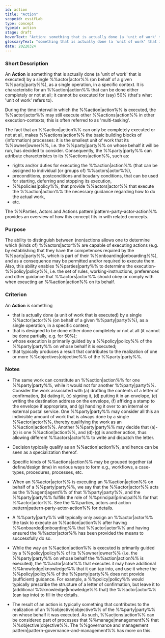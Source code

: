 ```yaml
---
id: action
title: "Action"
scopeid: essifLab
type: concept
typeid: action
stage: draft
hoverText: "Action: something that is actually done (a 'unit of work' that is executed) by a single Actor (on behalf of a given Party), as a single operation, in a specific context."
glossaryText: "something that is actually done (a 'unit of work' that is executed) by a single %%actor^actor%% (on behalf of a given %%party^party%%), as a single operation, in a specific context."
date: 20220324
---
```


### Short Description
An **Action** is something that is actually done (a 'unit of work' that is executed) by a single %%actor|actor%% (on behalf of a given %%party|party%%), as a single operation, in a specific context. It is characteristic for an %%action|action%% that can be done either completely or not at all; it cannot be executed for (say) 50% (that's what 'unit of work' refers to).

During the time interval in which the %%action|action%% is executed, the %%actor|actor%% may still execute other %%actions|action%% in other execution-contexts; this is often referred to as 'multi-tasking'.

The fact that an %%action|action%% can only be completely executed or not at all, makes %%actions|action%% the basic building blocks of (information) processes: it is the smallest unit of work that its %%owner|owner%%, i.e. the %%party|party%% on whose behalf it will be run, has decided to consider. Consequently, the %%party|party%% can attribute characteristcs to its %%actions|action%%, such as:
- rights and/or duties for executing the %%action|action%% (that can be assigned to individual (or groups of) %%actors|actor%%),
- preconditions, postconditions and boudary conditions, that can be used for starting, deferring and stopping its execution,
- %%policies|policy%%, that provide %%actors|actor%% that execute the %%action|action%% the necessary guidance regarding how to do the actual work,
- etc.

 The %%Parties, Actors and Actions pattern|pattern-party-actor-action%% provides an overview of how this concept fits in with related concepts.

### Purpose
The ability to distinguish between (non)actions allows one to determine which (kinds of) %%actors|actor%% are capable of executing actions (e.g. by establishing that they have the competences required by the %%party|party%%, which is part of their %%onboarding|onboarding%%), and as a consequence may be permitted and/or required to execute them. Also, this ability enables %%parties|party%% to determine the execution-%%policy|policy%%, i.e. the set of rules, working-instructions, preferences and other guidance that %%actors|actor%% should obey or comply with when exeucting an %%action|action%% on its behalf.

### Criterion
An **Action** is something
- that is actually done (a unit of work that is executed) by a single %%actor|actor%% (on behalf of a given %%party|party%%), as a single operation, in a specific context;
- that is designed to be done either done completely or not at all (it cannot be done partially, e.g. for 50%);
- whose execution is primarily guided by a %%policy|policy%% of the %%party|party%% on whose behalf it is executed;
- that typically produces a result that contributes to the realization of one or more %%objectives|objective%% of the %%party|party%%.

### Notes

- The same work can constitute an %%action|action%% for one %%party|party%%, while it would not for another %%party|party%%. Consider the work associated with (a) drafting the contents of a letter of confirmation, (b) dating it, (c) signing it, (d) putting it in an envelope, (e) writing the destination address on the envelope, (f) affixing a stamp to the envelope if appropriate, and (g) handing it over to an internal or external postal service. One %%party|party%% may consider all this an indivisible amount of work that is always done by a single %%actor|actor%%, thereby qualifying the work as an %%action|action%%. Another %%party|party%% may decide that (a)-(c) is one %%action|action%%, and (d)-(g) is another action, thus allowing different %%actors|actor%% to write and dispatch the letter.

- Decision typically qualify as an %%action|action%%, and hence can be seen as a specialization thereof.

- Specific kinds of %%actions|action%% may be grouped together (at define/design time) in various ways to form e.g., workflows, a case-types, procedures, processes, etc.

- When an %%actor|actor%% is executing an %%action|action%% on behalf of a %%party|party%%, we say that the %%actor|actor%% acts as the %%agent|agent%% of that %%party|party%%, and the %%party|party%% fulfills the role of %%principal|principal%% for that %%actor|actor%%. See the %%parties, actors and action pattern|pattern-party-actor-action%% for details.

- A %%party|party%% will typically only assign an %%actor|actor%% the task to execute an %%action|action%% after having %%onboarded|onboarding%% that %%actor|actor%% and having ensured the %%actor|actor%% has been provided the means to successfully do so.

- While the way an %%action|action%% is executed is primarily guided by a %%policy|policy%% of its %%owner|owner%% (i.e. the %%party|party%% on whose behalf the %%action|action%% is executed), the %%actor|actor%% that executes it may have additional %%knowledge|knowledge%% that it can tap into, and use it where the %%policy|policy%% of the %%party|party%% does not provide (sufficient) guidance. For example, a %%policy|policy%% would typically prescribe the structure of a letter of confirmation, but leave it to (additional %%knowledge|knowledge%% that) the %%actor|actor%% (can tap into) to fill in the details.

- The result of an action is typically something that contributes to the realization of an %%objective|objective%% of the %%party|party%% on whose behalf it was executed. As such, %%actions|action%% can be considered part of processes that %%manage|management%% that %%objective|objective%%. The %%governance and management pattern|pattern-governance-and-management%% has more on this.
